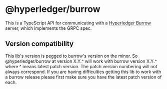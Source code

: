 # @hyperledger/burrow

This is a TypeScript API for communicating with a [Hyperledger Burrow](https://github.com/hyperledger/burrow) server, which implements the GRPC spec.

## Version compatibility

This lib's version is pegged to burrow's version on the minor. So @hyperledger/burrow at version X.Y.^ will work with burrow version X.Y.^ where ^ means latest patch version. The patch version numbering will not always correspond. If you are having difficulties getting this lib to work with a burrow release please first make sure you have the latest patch version of each.
